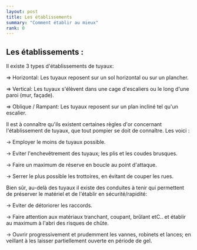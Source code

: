 ```yaml
---
layout: post
title: Les établissements
summary: "Comment établir au mieux"
rank: 0
---
```


## Les établissements :

Il existe 3 types d'établissements de tuyaux:

=> Horizontal: Les tuyaux reposent sur un sol horizontal ou sur un plancher.

=> Vertical: Les tuyaux s'élèvent dans une cage d'escaliers ou le long d'une paroi (mur, façade).

=> Oblique / Rampant: Les tuyaux reposent sur un plan incliné tel qu'un escalier.

Il est à connaître qu'ils existent certaines règles d'or concernant l'établissement de tuyaux, que tout pompier se doit de connaître. Les voici :

-> Employer le moins de tuyaux possible.

-> Eviter l'enchevêtrement des tuyaux; les plis et les coudes brusques.

-> Faire un maximum de réserve en boucle au point d'attaque.

-> Serrer le plus possible les trottoires, en évitant de couper les rues.

Bien sûr, au-delà des tuyaux il existe des conduites à tenir qui permettent de préserver le matériel et de l'établir en sécurité/rapidité:

  -> Eviter de détoriorer les raccords.

  -> Faire attention aux matériaux tranchant, coupant, brûlant etC.. et établir au maximum à l'abri des risques de chûte.

  -> Ouvrir progressivement et prudemment les vannes, robinets et lances; en veillant à les laisser partiellement ouverte en période de gel.
